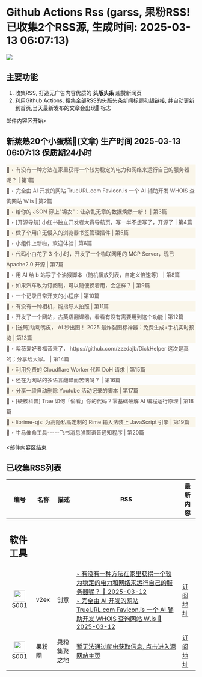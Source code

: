 # Github Actions Rss (garss, 果粉RSS! 已收集2个RSS源, 生成时间: 2025-03-13 06:07:13)

![](https://cdn.jsdelivr.net/gh/xinkeji/garss/_media/ga-rss.png)



## 主要功能
1. 收集RSS, 打造无广告内容优质的 **头版头条** 超赞新闻页
2. 利用Github Actions, 搜集全部RSS的头版头条新闻标题和超链接, 并自动更新到首页,当天最新发布的文章会出现🌈 标志

邮件内容区开始>
<h2>新蒸熟20个小蛋糕🍰(文章) 生产时间 2025-03-13 06:07:13 保质期24小时</h2>

<div style='line-height:3;background-color:#FAF6EA;' ><a href='https://www.v2ex.com/t/1117897#reply18' style="line-height:2;text-decoration:none;display:block;color:#584D49;">🌈 ‣ 有没有一种方法在家里获得一个较为稳定的电力和网络来运行自己的服务器呢？ | 第1篇</a></div><div style='line-height:3;' ><a href='https://www.v2ex.com/t/1117888#reply22' style="line-height:2;text-decoration:none;display:block;color:#584D49;">🌈 ‣ 完全由 AI 开发的网站 TrueURL.com Favicon.is 一个 AI 辅助开发 WHOIS 查询网站 W.is | 第2篇</a></div><div style='line-height:3;background-color:#FAF6EA;' ><a href='https://www.v2ex.com/t/1117946#reply10' style="line-height:2;text-decoration:none;display:block;color:#584D49;">🌈 ‣ 给你的 JSON 穿上"锦衣"：让杂乱无章的数据焕然一新！ | 第3篇</a></div><div style='line-height:3;' ><a href='https://www.v2ex.com/t/1117977#reply0' style="line-height:2;text-decoration:none;display:block;color:#584D49;">🌈 ‣ [开源导航] 小红书独立开发者大赛导航页，写一半不想写了，开源了 | 第4篇</a></div><div style='line-height:3;background-color:#FAF6EA;' ><a href='https://www.v2ex.com/t/1117953#reply2' style="line-height:2;text-decoration:none;display:block;color:#584D49;">🌈 ‣ 做了个用户无侵入的浏览器书签管理插件 | 第5篇</a></div><div style='line-height:3;' ><a href='https://www.v2ex.com/t/1117974#reply0' style="line-height:2;text-decoration:none;display:block;color:#584D49;">🌈 ‣ 小组件上新啦，欢迎体验 | 第6篇</a></div><div style='line-height:3;background-color:#FAF6EA;' ><a href='https://www.v2ex.com/t/1117949#reply0' style="line-height:2;text-decoration:none;display:block;color:#584D49;">🌈 ‣ 代码小白花了 3 个小时，开发了一个物联网用的 MCP Server，现已 Apache2.0 开源 | 第7篇</a></div><div style='line-height:3;' ><a href='https://www.v2ex.com/t/1117948#reply1' style="line-height:2;text-decoration:none;display:block;color:#584D49;">🌈 ‣ 用 AI 给 b 站写了个油猴脚本（随机播放列表，自定义倍速等） | 第8篇</a></div><div style='line-height:3;background-color:#FAF6EA;' ><a href='https://www.v2ex.com/t/1117895#reply28' style="line-height:2;text-decoration:none;display:block;color:#584D49;">🌈 ‣ 如果汽车改为订阅制，可以随便换着用，会怎样？ | 第9篇</a></div><div style='line-height:3;' ><a href='https://www.v2ex.com/t/1117917#reply1' style="line-height:2;text-decoration:none;display:block;color:#584D49;">🌈 ‣ 一个记录日常开支的小程序 | 第10篇</a></div><div style='line-height:3;background-color:#FAF6EA;' ><a href='https://www.v2ex.com/t/1117762#reply38' style="line-height:2;text-decoration:none;display:block;color:#584D49;">🌈 ‣ 有没有一种相机，能指导人拍照 | 第11篇</a></div><div style='line-height:3;' ><a href='https://www.v2ex.com/t/1117921#reply0' style="line-height:2;text-decoration:none;display:block;color:#584D49;">🌈 ‣ 开发了一个网站，古英语翻译器，看看有没有需要用到这个功能 | 第12篇</a></div><div style='line-height:3;background-color:#FAF6EA;' ><a href='https://www.v2ex.com/t/1117857#reply3' style="line-height:2;text-decoration:none;display:block;color:#584D49;">🌈 ‣ [送码]动动嘴皮， AI 秒出图！ 2025 最炸裂图标神器：免费生成+手机实时预览 | 第13篇</a></div><div style='line-height:3;' ><a href='https://www.v2ex.com/t/1117798#reply7' style="line-height:2;text-decoration:none;display:block;color:#584D49;">🌈 ‣ 紫薇爱好者福音来了， https://github.com/zzzdajb/DickHelper 这次是真的；分享给大家。 | 第14篇</a></div><div style='line-height:3;background-color:#FAF6EA;' ><a href='https://www.v2ex.com/t/1117838#reply2' style="line-height:2;text-decoration:none;display:block;color:#584D49;">🌈 ‣ 利用免费的 Cloudflare Worker 代理 DoH 请求 | 第15篇</a></div><div style='line-height:3;' ><a href='https://www.v2ex.com/t/1117788#reply3' style="line-height:2;text-decoration:none;display:block;color:#584D49;">🌈 ‣ 还在为网站的多语言翻译而苦恼吗？ | 第16篇</a></div><div style='line-height:3;background-color:#FAF6EA;' ><a href='https://www.v2ex.com/t/1117927#reply0' style="line-height:2;text-decoration:none;display:block;color:#584D49;">🌈 ‣ 分享一段自动删除 Youtube 活动记录的脚本 | 第17篇</a></div><div style='line-height:3;' ><a href='https://www.v2ex.com/t/1117758#reply9' style="line-height:2;text-decoration:none;display:block;color:#584D49;">🌈 ‣ [硬核科普] Trae 如何「偷看」你的代码？零基础破解 AI 编程运行原理 | 第18篇</a></div><div style='line-height:3;background-color:#FAF6EA;' ><a href='https://www.v2ex.com/t/1117726#reply11' style="line-height:2;text-decoration:none;display:block;color:#584D49;">🌈 ‣ librime-qjs: 为高隐私高定制的 Rime 输入法装上 JavaScript 引擎 | 第19篇</a></div><div style='line-height:3;' ><a href='https://www.v2ex.com/t/1117902#reply1' style="line-height:2;text-decoration:none;display:block;color:#584D49;">🌈 ‣ 牛马催命工具-----飞书消息弹窗语音通知程序 | 第20篇</a></div>

<邮件内容区结束

## 已收集RSS列表

| 编号 | 名称 | 描述 | RSS | 最新内容 |
| --- | --- | --- | --- | --- |
| <h2 id="软件工具">软件工具</h2> |  |   |  |  |
| <div id="S001" style="text-align: center;"><img src="https://cdn.jsdelivr.net/gh/zhaoolee/garss/_media/favicon/S001.png" width="30px" style="width:30px;height: auto;"/><br><span>S001</span></div> | v2ex | 创意 | [‣ 有没有一种方法在家里获得一个较为稳定的电力和网络来运行自己的服务器呢？ 🌈 2025-03-12](https://www.v2ex.com/t/1117897#reply18)<br/>[‣ 完全由 AI 开发的网站 TrueURL.com Favicon.is 一个 AI 辅助开发 WHOIS 查询网站 W.is 🌈 2025-03-12](https://www.v2ex.com/t/1117888#reply22) | [订阅地址](https://www.v2ex.com/feed/tab/creative.xml) |
| <div id="S001" style="text-align: center;"><img src="https://cdn.jsdelivr.net/gh/zhaoolee/garss/_media/favicon/S001.png" width="30px" style="width:30px;height: auto;"/><br><span>S001</span></div> | 果粉圈 | 果粉集聚之地 | [暂无法通过爬虫获取信息, 点击进入源网站主页](https://g0f.cn) | [订阅地址](https://g0f.cn/rss.xml) |



